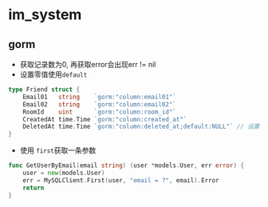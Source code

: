 # im_system
## gorm
- 获取记录数为0, 再获取error会出现err != nil
- 设置零值使用`default`
```go
type Friend struct {
	Email01   string    `gorm:"column:email01"`
	Email02   string    `gorm:"column:email02"`
	RoomId    uint      `gorm:"column:room_id"`
	CreatedAt time.Time `gorm:"column:created_at"`
	DeletedAt time.Time `gorm:"column:deleted_at;default:NULL"` // 设置默认值
}
```
- 使用 `first`获取一条参数
```go
func GetUserByEmail(email string) (user *models.User, err error) {
	user = new(models.User)
	err = MySQLClient.First(user, "email = ?", email).Error
	return
}
```

